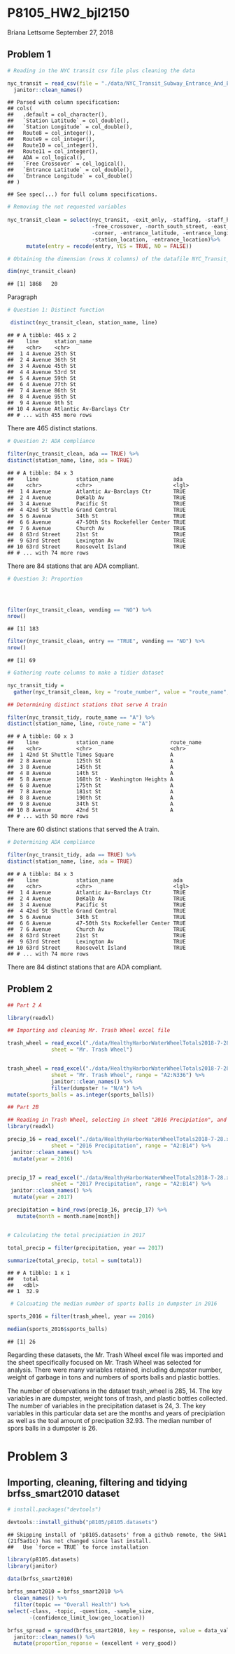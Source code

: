 P8105\_HW2\_bjl2150
================
Briana Lettsome
September 27, 2018

Problem 1
---------

``` r
# Reading in the NYC transit csv file plus cleaning the data

nyc_transit = read_csv(file = "./data/NYC_Transit_Subway_Entrance_And_Exit_Data.csv") %>%
  janitor::clean_names()
```

    ## Parsed with column specification:
    ## cols(
    ##   .default = col_character(),
    ##   `Station Latitude` = col_double(),
    ##   `Station Longitude` = col_double(),
    ##   Route8 = col_integer(),
    ##   Route9 = col_integer(),
    ##   Route10 = col_integer(),
    ##   Route11 = col_integer(),
    ##   ADA = col_logical(),
    ##   `Free Crossover` = col_logical(),
    ##   `Entrance Latitude` = col_double(),
    ##   `Entrance Longitude` = col_double()
    ## )

    ## See spec(...) for full column specifications.

``` r
# Removing the not requested variables
  
nyc_transit_clean = select(nyc_transit, -exit_only, -staffing, -staff_hours, -ada_notes, 
                           -free_crossover, -north_south_street, -east_west_street, 
                           -corner, -entrance_latitude, -entrance_longitude, 
                           -station_location, -entrance_location)%>%
      mutate(entry = recode(entry, YES = TRUE, NO = FALSE))

# Obtaining the dimension (rows X columns) of the datafile NYC_Transit_clean

dim(nyc_transit_clean)
```

    ## [1] 1868   20

Paragraph

``` r
# Question 1: Distinct function

 distinct(nyc_transit_clean, station_name, line)
```

    ## # A tibble: 465 x 2
    ##    line     station_name            
    ##    <chr>    <chr>                   
    ##  1 4 Avenue 25th St                 
    ##  2 4 Avenue 36th St                 
    ##  3 4 Avenue 45th St                 
    ##  4 4 Avenue 53rd St                 
    ##  5 4 Avenue 59th St                 
    ##  6 4 Avenue 77th St                 
    ##  7 4 Avenue 86th St                 
    ##  8 4 Avenue 95th St                 
    ##  9 4 Avenue 9th St                  
    ## 10 4 Avenue Atlantic Av-Barclays Ctr
    ## # ... with 455 more rows

There are 465 distinct stations.

``` r
# Question 2: ADA compliance

filter(nyc_transit_clean, ada == TRUE) %>%
distinct(station_name, line, ada = TRUE)
```

    ## # A tibble: 84 x 3
    ##    line            station_name                   ada  
    ##    <chr>           <chr>                          <lgl>
    ##  1 4 Avenue        Atlantic Av-Barclays Ctr       TRUE 
    ##  2 4 Avenue        DeKalb Av                      TRUE 
    ##  3 4 Avenue        Pacific St                     TRUE 
    ##  4 42nd St Shuttle Grand Central                  TRUE 
    ##  5 6 Avenue        34th St                        TRUE 
    ##  6 6 Avenue        47-50th Sts Rockefeller Center TRUE 
    ##  7 6 Avenue        Church Av                      TRUE 
    ##  8 63rd Street     21st St                        TRUE 
    ##  9 63rd Street     Lexington Av                   TRUE 
    ## 10 63rd Street     Roosevelt Island               TRUE 
    ## # ... with 74 more rows

There are 84 stations that are ADA compliant.

``` r
# Question 3: Proportion




filter(nyc_transit_clean, vending == "NO") %>%
nrow()
```

    ## [1] 183

``` r
filter(nyc_transit_clean, entry == "TRUE", vending == "NO") %>%
nrow()
```

    ## [1] 69

``` r
# Gathering route columns to make a tidier dataset

nyc_transit_tidy =
  gather(nyc_transit_clean, key = "route_number", value = "route_name", route1:route11) 

## Determining distinct stations that serve A train

filter(nyc_transit_tidy, route_name == "A") %>%
distinct(station_name, line, route_name = "A")
```

    ## # A tibble: 60 x 3
    ##    line            station_name                  route_name
    ##    <chr>           <chr>                         <chr>     
    ##  1 42nd St Shuttle Times Square                  A         
    ##  2 8 Avenue        125th St                      A         
    ##  3 8 Avenue        145th St                      A         
    ##  4 8 Avenue        14th St                       A         
    ##  5 8 Avenue        168th St - Washington Heights A         
    ##  6 8 Avenue        175th St                      A         
    ##  7 8 Avenue        181st St                      A         
    ##  8 8 Avenue        190th St                      A         
    ##  9 8 Avenue        34th St                       A         
    ## 10 8 Avenue        42nd St                       A         
    ## # ... with 50 more rows

There are 60 distinct stations that served the A train.

``` r
# Determining ADA compliance

filter(nyc_transit_tidy, ada == TRUE) %>%
distinct(station_name, line, ada = TRUE)
```

    ## # A tibble: 84 x 3
    ##    line            station_name                   ada  
    ##    <chr>           <chr>                          <lgl>
    ##  1 4 Avenue        Atlantic Av-Barclays Ctr       TRUE 
    ##  2 4 Avenue        DeKalb Av                      TRUE 
    ##  3 4 Avenue        Pacific St                     TRUE 
    ##  4 42nd St Shuttle Grand Central                  TRUE 
    ##  5 6 Avenue        34th St                        TRUE 
    ##  6 6 Avenue        47-50th Sts Rockefeller Center TRUE 
    ##  7 6 Avenue        Church Av                      TRUE 
    ##  8 63rd Street     21st St                        TRUE 
    ##  9 63rd Street     Lexington Av                   TRUE 
    ## 10 63rd Street     Roosevelt Island               TRUE 
    ## # ... with 74 more rows

There are 84 distinct stations that are ADA compliant.

Problem 2
---------

``` r
## Part 2 A

library(readxl)

## Importing and cleaning Mr. Trash Wheel excel file

trash_wheel = read_excel("./data/HealthyHarborWaterWheelTotals2018-7-28.xlsx", 
              sheet = "Mr. Trash Wheel")


trash_wheel = read_excel("./data/HealthyHarborWaterWheelTotals2018-7-28.xlsx", 
              sheet = "Mr. Trash Wheel", range = "A2:N336") %>% 
              janitor::clean_names() %>% 
              filter(dumpster != "N/A") %>% 
mutate(sports_balls = as.integer(sports_balls)) 
```

``` r
## Part 2B

## Reading in Trash Wheel, selecting in sheet "2016 Precipiation", and cleaning
library(readxl)

precip_16 = read_excel("./data/HealthyHarborWaterWheelTotals2018-7-28.xlsx", 
              sheet = "2016 Precipitation", range = "A2:B14") %>%
 janitor::clean_names() %>%
  mutate(year = 2016)


precip_17 = read_excel("./data/HealthyHarborWaterWheelTotals2018-7-28.xlsx", 
              sheet = "2017 Precipitation", range = "A2:B14") %>%
 janitor::clean_names() %>%
  mutate(year = 2017)

precipitation = bind_rows(precip_16, precip_17) %>%
   mutate(month = month.name[month])


# Calculating the total precipiation in 2017

total_precip = filter(precipitation, year == 2017)

summarize(total_precip, total = sum(total))
```

    ## # A tibble: 1 x 1
    ##   total
    ##   <dbl>
    ## 1  32.9

``` r
 # Calcuating the median number of sports balls in dumpster in 2016

sports_2016 = filter(trash_wheel, year == 2016)

median(sports_2016$sports_balls)
```

    ## [1] 26

Regarding these datasets, the Mr. Trash Wheel excel file was imported and the sheet specifically focused on Mr. Trash Wheel was selected for analysis. There were many variables retained, including dumpster number, weight of garbage in tons and numbers of sports balls and plastic bottles.

The number of observations in the dataset trash\_wheel is 285, 14. The key variables in are dumpster, weight tons of trash, and plastic bottles collected. The number of variables in the precipitation dataset is 24, 3. The key variables in this particular data set are the months and years of precipiation as well as the toal amount of precipation 32.93. The median number of spors balls in a dumpster is 26.

Problem 3
=========

Importing, cleaning, filtering and tidying brfss\_smart2010 dataset
-------------------------------------------------------------------

``` r
# install.packages("devtools")

devtools::install_github("p8105/p8105.datasets")
```

    ## Skipping install of 'p8105.datasets' from a github remote, the SHA1 (21f5ad1c) has not changed since last install.
    ##   Use `force = TRUE` to force installation

``` r
library(p8105.datasets)
library(janitor)

data(brfss_smart2010)
  
brfss_smart2010 = brfss_smart2010 %>% 
  clean_names() %>%
  filter(topic == "Overall Health") %>%
select(-class, -topic, -question, -sample_size, 
       -(confidence_limit_low:geo_location))

brfss_spread = spread(brfss_smart2010, key = response, value = data_value) %>%
  janitor::clean_names() %>%
  mutate(proportion_reponse = (excellent + very_good))
```
